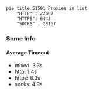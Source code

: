 
```mermaid
pie title 51591 Proxies in list
    "HTTP" : 22687
    "HTTPS": 6443
    "SOCKS" : 28167
```

### Some Info
#### Average Timeout

- mixed: 3.3s
- http: 1.4s
- https: 8.3s
- socks: 4.9s